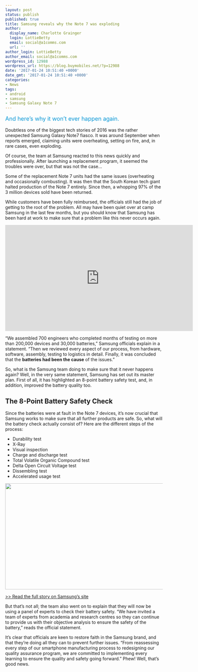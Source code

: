 ```yaml
---
layout: post
status: publish
published: true
title: Samsung reveals why the Note 7 was exploding
author:
  display_name: Charlotte Grainger
  login: LottieBetty
  email: social@a1comms.com
  url: ''
author_login: LottieBetty
author_email: social@a1comms.com
wordpress_id: 12988
wordpress_url: https://blog.buymobiles.net/?p=12988
date: '2017-01-24 10:51:40 +0000'
date_gmt: '2017-01-24 10:51:40 +0000'
categories:
- News
tags:
- android
- samsung
- Samsung Galaxy Note 7
---
```

<p><span class="postStandFirst" style="color: #0896d5; line-height: 26px; font-size: 18px;">And here&rsquo;s why it won&rsquo;t ever happen again.</span></p>
<p>Doubtless one of the biggest tech stories of 2016 was the rather unexpected Samsung Galaxy Note7 fiasco. It was around September when reports emerged, claiming units were overheating, setting on fire, and, in rare cases, even exploding.</p>
<p>Of course, the team at Samsung reacted to this news quickly and professionally. After launching a replacement program, it seemed the troubles were over, but that was not the case&hellip;</p>
<p>Some of the replacement Note 7 units had the same issues (overheating and occasionally combusting). It was then that the South Korean tech giant halted production of the Note 7 entirely. Since then, a whopping 97% of the 3 million devices sold have been returned.</p>
<p>While customers have been fully reimbursed, the officials still had the job of getting to the root of the problem. All may have been quiet over at camp Samsung in the last few months, but you should know that Samsung has been hard at work to make sure that a problem like this never occurs again.</p>
<p><iframe src="https://www.youtube.com/embed/6s4uqr1serU" width="600" height="338" frameborder="0" allowfullscreen="allowfullscreen"></iframe></p>
<p>&ldquo;We assembled 700 engineers who completed months of testing on more than 200,000 devices and 30,000 batteries,&rdquo; Samsung officials explain in a statement. &ldquo;Then we reviewed every aspect of our process, from hardware, software, assembly, testing to logistics in detail. Finally, it was concluded that the <strong>batteries had been the cause</strong> of the issues.&rdquo;</p>
<p>So, what is the Samsung team doing to make sure that it never happens again? Well, in the very same statement, Samsung has set out its master plan. First of all, it has highlighted an 8-point battery safety test, and, in addition, improved the battery quality too.</p>
<h2>The 8-Point Battery Safety Check</h2>
<p>Since the batteries were at fault in the Note 7 devices, it&rsquo;s now crucial that Samsung works to make sure that all further products are safe. So, what will the battery check actually consist of? Here are the different steps of the process:</p>
<ul>
<li>Durability test</li>
<li>X-Ray</li>
<li>Visual inspection</li>
<li>Charge and discharge test</li>
<li>Total Volatile Organic Compound test</li>
<li>Delta Open Circuit Voltage test</li>
<li>Dissembling test</li>
<li>Accelerated usage test</li>
</ul>
<p><img class="aligncenter size-full wp-image-12989" src="https://a1comms-blog-buymobiles.storage.googleapis.com/2017/01/samsung-galaxy-note-7-battery-test.jpg" alt="" width="600" height="338" /></p>
<p><a href="http://www.samsung.com/global/galaxy/galaxy-story/note7-press-conference-detail/">>> Read the full story on Samsung&rsquo;s site</a></p>
<p>But that&rsquo;s not all; the team also went on to explain that they will now be using a panel of experts to check their battery safety. &ldquo;We have invited a team of experts from academia and research centres so they can continue to provide us with their objective analysis to ensure the safety of the battery,&rdquo; reads the official statement.</p>
<p>It&rsquo;s clear that officials are keen to restore faith in the Samsung brand, and that they&rsquo;re doing all they can to prevent further issues. &ldquo;From reassessing every step of our smartphone manufacturing process to redesigning our quality assurance program, we are committed to implementing every learning to ensure the quality and safety going forward.&rdquo; Phew! Well, that&rsquo;s good news.</p>
